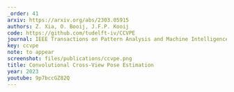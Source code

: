 ```yaml
---
_order: 41
arxiv: https://arxiv.org/abs/2303.05915
authors: Z. Xia, O. Booij, J.F.P. Kooij
code: https://github.com/tudelft-iv/CCVPE
journal: IEEE Transactions on Pattern Analysis and Machine Intelligence (T-PAMI)
key: ccvpe
note: to appear
screenshot: files/publications/ccvpe.png
title: Convolutional Cross-View Pose Estimation
year: 2023
youtube: 9p7bccGZ82Q
---
```


